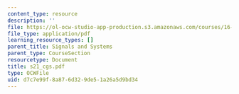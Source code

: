 ```yaml
---
content_type: resource
description: ''
file: https://ol-ocw-studio-app-production.s3.amazonaws.com/courses/16-01-unified-engineering-i-ii-iii-iv-fall-2005-spring-2006/d7c7e99f8a876d329de51a26a5d9bd34_s21_cgs.pdf
file_type: application/pdf
learning_resource_types: []
parent_title: Signals and Systems
parent_type: CourseSection
resourcetype: Document
title: s21_cgs.pdf
type: OCWFile
uid: d7c7e99f-8a87-6d32-9de5-1a26a5d9bd34
---
```

